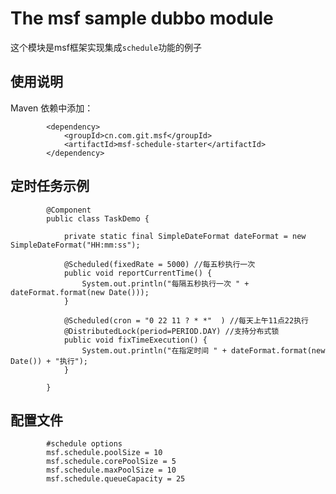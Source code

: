 # The msf sample dubbo module #
这个模块是msf框架实现集成`schedule`功能的例子


## 使用说明 ##

Maven 依赖中添加：

            <dependency>
                <groupId>cn.com.git.msf</groupId>
                <artifactId>msf-schedule-starter</artifactId>
            </dependency>


## 定时任务示例 ##

            @Component
            public class TaskDemo {

                private static final SimpleDateFormat dateFormat = new SimpleDateFormat("HH:mm:ss");

                @Scheduled(fixedRate = 5000) //每五秒执行一次
                public void reportCurrentTime() {
                    System.out.println("每隔五秒执行一次 " + dateFormat.format(new Date()));
                }

                @Scheduled(cron = "0 22 11 ? * *"  ) //每天上午11点22执行
                @DistributedLock(period=PERIOD.DAY) //支持分布式锁
                public void fixTimeExecution() {
                    System.out.println("在指定时间 " + dateFormat.format(new Date()) + "执行");
                }

            }

## 配置文件 ##

            #schedule options
            msf.schedule.poolSize = 10
            msf.schedule.corePoolSize = 5
            msf.schedule.maxPoolSize = 10
            msf.schedule.queueCapacity = 25